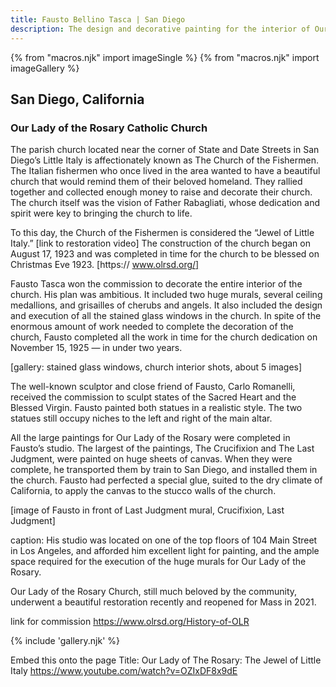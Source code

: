 ```yaml
---
title: Fausto Bellino Tasca | San Diego
description: The design and decorative painting for the interior of Our Lady of the Rosary Church in San Diego, California, was a major commission in Fausto Tasca’s career.
---
```

{% from "macros.njk" import imageSingle %}
{% from "macros.njk" import imageGallery %}

## San Diego, California

### Our Lady of the Rosary Catholic Church

The parish church located near the corner of State and Date Streets in San Diego’s Little Italy is affectionately known as The Church of the Fishermen. The Italian fishermen who once lived in the area wanted to have a beautiful church that would remind them of their beloved homeland. They rallied together and collected enough money to raise and decorate their church. The church itself was the vision of Father Rabagliati, whose dedication and spirit were key to bringing the church to life.

To this day, the Church of the Fishermen is considered the “Jewel of Little Italy.” [link to restoration video] The construction of the church began on August 17, 1923 and was completed in time for the church to be blessed on Christmas Eve 1923. [https:// www.olrsd.org/]

Fausto Tasca won the commission to decorate the entire interior of the church. His plan was ambitious. It included two huge murals, several ceiling medallions, and grisailles of cherubs and angels. It also included the design and execution of all the stained glass windows in the church. In spite of the enormous amount of work needed to complete the decoration of the church, Fausto completed all the work in time for the church dedication on November 15, 1925 — in under two years.

[gallery: stained glass windows, church interior shots, about 5 images]

The well-known sculptor and close friend of Fausto, Carlo Romanelli, received the commission to sculpt states of the Sacred Heart and the Blessed Virgin. Fausto painted both statues in a realistic style. The two statues still occupy niches to the left and right of the main altar.

All the large paintings for Our Lady of the Rosary were completed in Fausto’s studio. The largest of the paintings, The Crucifixion and The Last Judgment, were painted on huge sheets of canvas. When they were complete, he transported them by train to San Diego, and installed them in the church. Fausto had perfected a special glue, suited to the dry climate of California, to apply the canvas to the stucco walls of the church.

[image of Fausto in front of Last Judgment mural, Crucifixion, Last Judgment]

caption: His studio was located on one of the top floors of 104 Main Street in Los Angeles, and afforded him excellent light for painting, and the ample space required for the execution of the huge murals for Our Lady of the Rosary.

Our Lady of the Rosary Church, still much beloved by the community, underwent a beautiful restoration recently and reopened for Mass in 2021.

link for commission https://www.olrsd.org/History-of-OLR

{% include 'gallery.njk' %}

Embed this onto the page
Title: Our Lady of The Rosary: The Jewel of Little Italy
https://www.youtube.com/watch?v=OZIxDF8x9dE